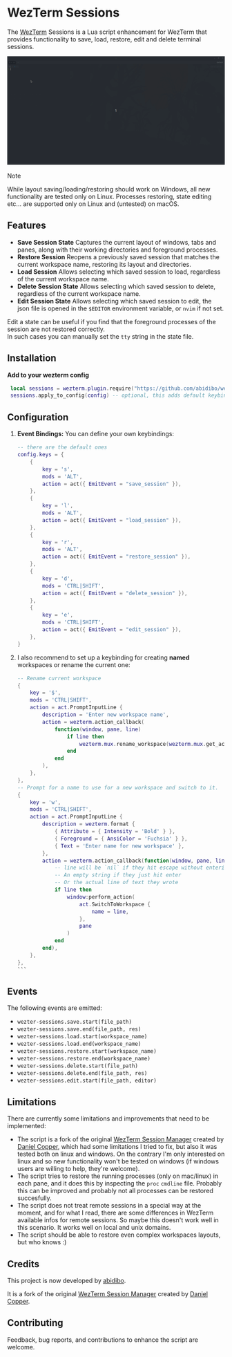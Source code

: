 # WezTerm Sessions

The [WezTerm](https://wezfurlong.org/wezterm/) Sessions is a Lua script enhancement for WezTerm that provides functionality to save, load, restore, edit and delete terminal sessions.

![WezTerm Sessions](./screen.gif)

> [!NOTE]
> While layout saving/loading/restoring should work on Windows, all new functionality are tested only on Linux. Processes restoring, state editing etc... are supported only on Linux and (untested) on macOS.

## Features

- **Save Session State** Captures the current layout of windows, tabs and panes,
  along with their working directories and foreground processes.
- **Restore Session** Reopens a previously saved session that matches the
  current workspace name, restoring its layout and directories.
- **Load Session** Allows selecting which saved session to
  load, regardless of the current workspace name.
- **Delete Session State** Allows selecting which saved session to
  delete, regardless of the current workspace name.
- **Edit Session State** Allows selecting which saved session to
  edit, the json file is opened in the `$EDITOR` environment variable, or `nvim` if not set.

Edit a state can be useful if you find that the foreground processes of the session are not restored correctly.  
In such cases you can manually set the `tty` string in the state file.

## Installation

**Add to your wezterm config**

   ```lua
    local sessions = wezterm.plugin.require("https://github.com/abidibo/wezterm-sessions")
    sessions.apply_to_config(config) -- optional, this adds default keybindings
   ```

## Configuration

1. **Event Bindings:** You can define your own keybindings:

    ```lua
    -- there are the default ones
    config.keys = {
        {
            key = 's',
            mods = 'ALT',
            action = act({ EmitEvent = "save_session" }),
        },
        {
            key = 'l',
            mods = 'ALT',
            action = act({ EmitEvent = "load_session" }),
        },
        {
            key = 'r',
            mods = 'ALT',
            action = act({ EmitEvent = "restore_session" }),
        },
        {
            key = 'd',
            mods = 'CTRL|SHIFT',
            action = act({ EmitEvent = "delete_session" }),
        },
        {
            key = 'e',
            mods = 'CTRL|SHIFT',
            action = act({ EmitEvent = "edit_session" }),
        },
    }
   ```

2. I also recommend to set up a keybinding for creating **named** workspaces or rename the current one:

    ````lua 
    -- Rename current workspace
    {
        key = '$',
        mods = 'CTRL|SHIFT',
        action = act.PromptInputLine {
            description = 'Enter new workspace name',
            action = wezterm.action_callback(
                function(window, pane, line)
                    if line then
                        wezterm.mux.rename_workspace(wezterm.mux.get_active_workspace(), line)
                    end
                end
            ),
        },
    },
    -- Prompt for a name to use for a new workspace and switch to it.
    {
        key = 'w',
        mods = 'CTRL|SHIFT',
        action = act.PromptInputLine {
            description = wezterm.format {
                { Attribute = { Intensity = 'Bold' } },
                { Foreground = { AnsiColor = 'Fuchsia' } },
                { Text = 'Enter name for new workspace' },
            },
            action = wezterm.action_callback(function(window, pane, line)
                -- line will be `nil` if they hit escape without entering anything
                -- An empty string if they just hit enter
                -- Or the actual line of text they wrote
                if line then
                    window:perform_action(
                        act.SwitchToWorkspace {
                            name = line,
                        },
                        pane
                    )
                end
            end),
        },
    },
    ```
   
## Events

The following events are emitted:

- `wezter-sessions.save.start(file_path)`
- `wezter-sessions.save.end(file_path, res)`
- `wezter-sessions.load.start(workspace_name)`
- `wezter-sessions.load.end(workspace_name)`
- `wezter-sessions.restore.start(workspace_name)`
- `wezter-sessions.restore.end(workspace_name)`
- `wezter-sessions.delete.start(file_path)`
- `wezter-sessions.delete.end(file_path, res)`
- `wezter-sessions.edit.start(file_path, editor)`

## Limitations

There are currently some limitations and improvements that need to be implemented:

- The script is a fork of the original [WezTerm Session Manager](https://github.com/danielcopper/wezterm-session-manager) created by [Daniel Copper](https://github.com/danielcopper),
which had some limitations I tried to fix, but also it was tested both on linux and windows. On the contrary I'm only interested on linux and so new functionality won't be tested on windows (if windows users are willing to help, they're welcome).
- The script tries to restore the running processes (only on mac/linux) in each pane, and it does this by inspecting the `proc` `cmdline` file. Probably this can be improved and probably 
not all processes can be restored succesfully.
- The script does not treat remote sessions in a special way at the moment, and for what I read, there are some differences in WezTerm available infos for remote sessions. So maybe this doesn't work well in this scenario. It works well on local and unix domains.
- The script should be able to restore even complex workspaces layouts, but who knows :)

## Credits

This project is now developed by [abidibo](https://github.com/abidibo). 

It is a fork of the original [WezTerm Session Manager](https://github.com/danielcopper/wezterm-session-manager) created by [Daniel Copper](https://github.com/danielcopper).

## Contributing

Feedback, bug reports, and contributions to enhance the script are welcome.
